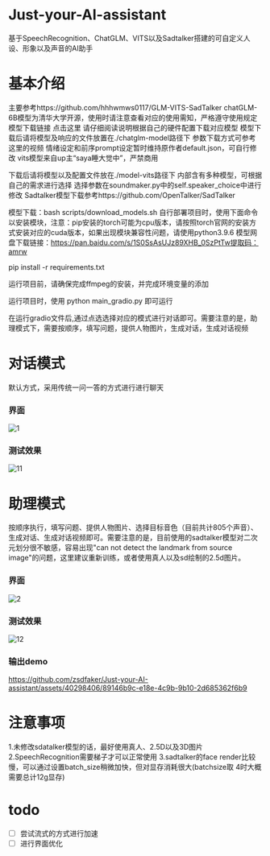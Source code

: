 # Just-your-AI-assistant
基于SpeechRecognition、ChatGLM、VITS以及Sadtalker搭建的可自定义人设、形象以及声音的AI助手
# 基本介绍
主要参考https://github.com/hhhwmws0117/GLM-VITS-SadTalker
chatGLM-6B模型为清华大学开源，使用时请注意查看对应的使用需知，严格遵守使用规定
模型下载链接 点击这里 请仔细阅读说明根据自己的硬件配置下载对应模型
模型下载后请将模型及响应的文件放置在./chatglm-model路径下
参数下载方式可参考这里的视频
情绪设定和前序prompt设定暂时维持原作者default.json，可自行修改
vits模型来自up主“saya睡大觉中”，严禁商用

下载后请将模型以及配置文件放在./model-vits路径下
内部含有多种模型，可根据自己的需求进行选择 选择参数在soundmaker.py中的self.speaker_choice中进行修改
Sadtalker模型下载参考https://github.com/OpenTalker/SadTalker

模型下载：bash scripts/download_models.sh
自行部署项目时，使用下面命令以安装模块，注意：pip安装的torch可能为cpu版本，请按照torch官网的安装方式安装对应的cuda版本，如果出现模块兼容性问题，请使用python3.9.6
模型网盘下载链接：https://pan.baidu.com/s/1S0SsAsUJz89XHB_0SzPtTw提取码：amrw

pip install -r requirements.txt

运行项目前，请确保完成ffmpeg的安装，并完成环境变量的添加

运行项目时，使用 python main_gradio.py 即可运行

在运行gradio文件后,通过点选选择对应的模式进行对话即可。需要注意的是，助理模式下，需要按顺序，填写问题，提供人物图片，生成对话，生成对话视频
# 对话模式
默认方式，采用传统一问一答的方式进行进行聊天
### 界面
![1](https://github.com/zsdfaker/Just-your-AI-assistant/assets/40298406/b25df921-d8b3-4c56-a78d-4687b2d3a4ca)
### 测试效果
![11](https://github.com/zsdfaker/Just-your-AI-assistant/assets/40298406/3fcbd8c6-7529-4bd0-b2b4-dd7c6817398a)

# 助理模式
按顺序执行，填写问题、提供人物图片、选择目标音色（目前共计805个声音）、生成对话、生成对话视频即可。需要注意的是，目前使用的sadtalker模型对二次元划分很不敏感，容易出现"can not detect the landmark from source image"的问题，这里建议重新训练，或者使用真人以及sd绘制的2.5d图片。
### 界面
![2](https://github.com/zsdfaker/Just-your-AI-assistant/assets/40298406/0df42e40-00f1-4762-b6c4-9c52392445dd)

### 测试效果
![12](https://github.com/zsdfaker/Just-your-AI-assistant/assets/40298406/27a4b5bb-88ce-47b0-88e9-2f76ca9c131c)
### 输出demo

https://github.com/zsdfaker/Just-your-AI-assistant/assets/40298406/89146b9c-e18e-4c9b-9b10-2d685362f6b9

# 注意事项
1.未修改sdatalker模型的话，最好使用真人、2.5D以及3D图片
2.SpeechRecognition需要梯子才可以正常使用
3.sadtalker的face render比较慢，可以通过设置batch_size稍微加快，但对显存消耗很大(batchsize取 4时大概需要总计12g显存)

# todo
- [ ]  尝试流式的方式进行加速
- [ ]  进行界面优化
